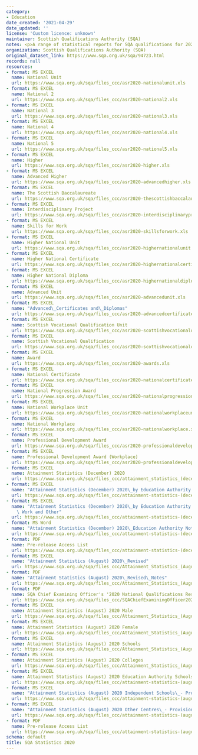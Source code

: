 ```yaml
---
category:
- Education
date_created: '2021-04-29'
date_updated: ''
license: 'Custom licence: unknown'
maintainer: Scottish Qualifications Authority (SQA)
notes: <p>A range of statistical reports for SQA qualifications for 2020.</p>
organization: Scottish Qualifications Authority (SQA)
original_dataset_link: https://www.sqa.org.uk/sqa/94723.html
records: null
resources:
- format: MS EXCEL
  name: National Unit
  url: https://www.sqa.org.uk/sqa/files_ccc/asr2020-nationalunit.xls
- format: MS EXCEL
  name: National 2
  url: https://www.sqa.org.uk/sqa/files_ccc/asr2020-national2.xls
- format: MS EXCEL
  name: National 3
  url: https://www.sqa.org.uk/sqa/files_ccc/asr2020-national3.xls
- format: MS EXCEL
  name: National 4
  url: https://www.sqa.org.uk/sqa/files_ccc/asr2020-national4.xls
- format: MS EXCEL
  name: National 5
  url: https://www.sqa.org.uk/sqa/files_ccc/asr2020-national5.xls
- format: MS EXCEL
  name: Higher
  url: https://www.sqa.org.uk/sqa/files_ccc/asr2020-higher.xls
- format: MS EXCEL
  name: Advanced Higher
  url: https://www.sqa.org.uk/sqa/files_ccc/asr2020-advancedhigher.xls
- format: MS EXCEL
  name: The Scottish Baccalaureate
  url: https://www.sqa.org.uk/sqa/files_ccc/asr2020-thescottishbaccalaureate.xls
- format: MS EXCEL
  name: Interdisciplinary Project
  url: https://www.sqa.org.uk/sqa/files_ccc/asr2020-interdisciplinaryproject.xls
- format: MS EXCEL
  name: Skills for Work
  url: https://www.sqa.org.uk/sqa/files_ccc/asr2020-skillsforwork.xls
- format: MS EXCEL
  name: Higher National Unit
  url: https://www.sqa.org.uk/sqa/files_ccc/asr2020-highernationalunit.xls
- format: MS EXCEL
  name: Higher National Certificate
  url: https://www.sqa.org.uk/sqa/files_ccc/asr2020-highernationalcertificate.xls
- format: MS EXCEL
  name: Higher National Diploma
  url: https://www.sqa.org.uk/sqa/files_ccc/asr2020-highernationaldiploma.xls
- format: MS EXCEL
  name: Advanced Unit
  url: https://www.sqa.org.uk/sqa/files_ccc/asr2020-advancedunit.xls
- format: MS EXCEL
  name: "Advanced\_Certificates and\_Diplomas"
  url: https://www.sqa.org.uk/sqa/files_ccc/asr2020-advancedcertificatesanddiplomas.xls
- format: MS EXCEL
  name: Scottish Vocational Qualification Unit
  url: https://www.sqa.org.uk/sqa/files_ccc/asr2020-scottishvocationalqualificationunit.xls
- format: MS EXCEL
  name: Scottish Vocational Qualification
  url: https://www.sqa.org.uk/sqa/files_ccc/asr2020-scottishvocationalqualification.xls
- format: MS EXCEL
  name: Award
  url: https://www.sqa.org.uk/sqa/files_ccc/asr2020-awards.xls
- format: MS EXCEL
  name: National Certificate
  url: https://www.sqa.org.uk/sqa/files_ccc/asr2020-nationalcertificate.xls
- format: MS EXCEL
  name: National Progression Award
  url: https://www.sqa.org.uk/sqa/files_ccc/asr2020-nationalprogressionaward.xls
- format: MS EXCEL
  name: National Workplace Unit
  url: https://www.sqa.org.uk/sqa/files_ccc/asr2020-nationalworkplaceunit.xls
- format: MS EXCEL
  name: National Workplace
  url: https://www.sqa.org.uk/sqa/files_ccc/asr2020-nationalworkplace.xls
- format: MS EXCEL
  name: Professional Development Award
  url: https://www.sqa.org.uk/sqa/files_ccc/asr2020-professionaldevelopmentaward.xls
- format: MS EXCEL
  name: Professional Development Award (Workplace)
  url: https://www.sqa.org.uk/sqa/files_ccc/asr2020-professionaldevelopmentawardworkplace.xls
- format: MS EXCEL
  name: Attainment Statistics (December) 2020
  url: https://www.sqa.org.uk/sqa/files_ccc/attainment_statistics_(december)_2020.xls
- format: MS EXCEL
  name: "Attainment Statistics (December) 2020\_by Education Authority National Qualifications"
  url: https://www.sqa.org.uk/sqa/files_ccc/attainment-statistics-(december)-2020-education-authority-nq.xls
- format: MS EXCEL
  name: "Attainment Statistics (December) 2020\_by Education Authority Skills for\
    \ Work and Other"
  url: https://www.sqa.org.uk/sqa/files_ccc/attainment-statistics-(december)-2020-education-authority-sfw-and-other.xls
- format: MS Word
  name: "Attainment Statistics (December) 2020\_Education Authority Notes"
  url: https://www.sqa.org.uk/sqa/files_ccc/attainment-statistics-(december)-2020-education-authority-notes.docx
- format: PDF
  name: Pre-release Access List
  url: https://www.sqa.org.uk/sqa/files_ccc/attainment-statistics-(december)-2020-education-authority-Pre-releaselist-EA29042021.pdf
- format: MS EXCEL
  name: "Attainment Statistics (August) 2020\_Revised"
  url: https://www.sqa.org.uk/sqa/files_ccc/Attainment_Statistics_(August)_2020_Revised.xls
- format: PDF
  name: "Attainment Statistics (August) 2020\_Revised\_Notes"
  url: https://www.sqa.org.uk/sqa/files_ccc/Attainment_Statistics_(August)_2020_Revised_Notes.pdf
- format: PDF
  name: SQA Chief Examining Officer's '2020 National Qualifications Results' Report
  url: https://www.sqa.org.uk/sqa/files_ccc/SQAChiefExaminingOfficer2020NQReportRevised.pdf
- format: MS EXCEL
  name: Attainment Statistics (August) 2020 Male
  url: https://www.sqa.org.uk/sqa/files_ccc/Attainment_Statistics_(August)_2020_Male.xls
- format: MS EXCEL
  name: Attainment Statistics (August) 2020 Female
  url: https://www.sqa.org.uk/sqa/files_ccc/Attainment_Statistics_(August)_2020_Female.xls
- format: MS EXCEL
  name: Attainment Statistics (August) 2020 Schools
  url: https://www.sqa.org.uk/sqa/files_ccc/Attainment_Statistics_(August)_2020_Schools.xls
- format: MS EXCEL
  name: Attainment Statistics (August) 2020 Colleges
  url: https://www.sqa.org.uk/sqa/files_ccc/Attainment_Statistics_(August)_2020_Colleges.xls
- format: MS EXCEL
  name: Attainment Statistics (August) 2020 Education Authority Schools - Provisional
  url: https://www.sqa.org.uk/sqa/files_ccc/attainment-statistics-(august)-2020-education-authority-schools.xls
- format: MS EXCEL
  name: "Attainment Statistics (August) 2020 Independent Schools\_- Provisional"
  url: https://www.sqa.org.uk/sqa/files_ccc/attainment-statistics-(august)-2020-independent-schools.xls
- format: MS EXCEL
  name: "Attainment Statistics (August) 2020 Other Centres\_- Provisional"
  url: https://www.sqa.org.uk/sqa/files_ccc/attainment-statistics-(august)-2020-other-centres.xls
- format: PDF
  name: Pre-release Access List
  url: https://www.sqa.org.uk/sqa/files_ccc/attainment-statistics-(august)-2020-pre-releaselist-centre-type.pdf
schema: default
title: SQA Statistics 2020
---
```

